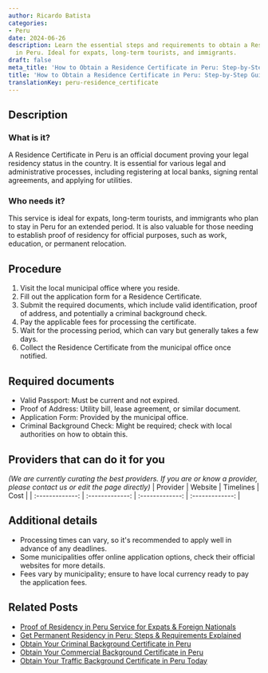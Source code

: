 ```yaml
---
author: Ricardo Batista
categories:
- Peru
date: 2024-06-26
description: Learn the essential steps and requirements to obtain a Residence Certificate
  in Peru. Ideal for expats, long-term tourists, and immigrants.
draft: false
meta_title: 'How to Obtain a Residence Certificate in Peru: Step-by-Step Guide'
title: 'How to Obtain a Residence Certificate in Peru: Step-by-Step Guide'
translationKey: peru-residence_certificate
---
```



## Description
### What is it?
A Residence Certificate in Peru is an official document proving your legal residency status in the country. It is essential for various legal and administrative processes, including registering at local banks, signing rental agreements, and applying for utilities.

### Who needs it?
This service is ideal for expats, long-term tourists, and immigrants who plan to stay in Peru for an extended period. It is also valuable for those needing to establish proof of residency for official purposes, such as work, education, or permanent relocation.

## Procedure

1. Visit the local municipal office where you reside.
2. Fill out the application form for a Residence Certificate.
3. Submit the required documents, which include valid identification, proof of address, and potentially a criminal background check.
4. Pay the applicable fees for processing the certificate.
5. Wait for the processing period, which can vary but generally takes a few days.
6. Collect the Residence Certificate from the municipal office once notified.


## Required documents

- Valid Passport: Must be current and not expired.
- Proof of Address: Utility bill, lease agreement, or similar document.
- Application Form: Provided by the municipal office.
- Criminal Background Check: Might be required; check with local authorities on how to obtain this.


## Providers that can do it for you
_(We are currently curating the best providers. If you are or know a provider, please contact us or edit the page directly)_
| Provider        |     Website     |     Timelines    |       Cost      |
| :-------------: | :-------------: |  :-------------: | :-------------: |

## Additional details

- Processing times can vary, so it's recommended to apply well in advance of any deadlines.
- Some municipalities offer online application options, check their official websites for more details.
- Fees vary by municipality; ensure to have local currency ready to pay the application fees.




## Related Posts

- [Proof of Residency in Peru Service for Expats & Foreign Nationals](https://tramitit.com/guides/peru/proof_of_residency/)
- [Get Permanent Residency in Peru: Steps & Requirements Explained](https://tramitit.com/guides/peru/permanent_residency_certificate/)
- [Obtain Your Criminal Background Certificate in Peru](https://tramitit.com/guides/peru/criminal_background_certificate/)
- [Obtain Your Commercial Background Certificate in Peru](https://tramitit.com/guides/peru/commercial_background_certificate/)
- [Obtain Your Traffic Background Certificate in Peru Today](https://tramitit.com/guides/peru/traffic_background_certificate/)